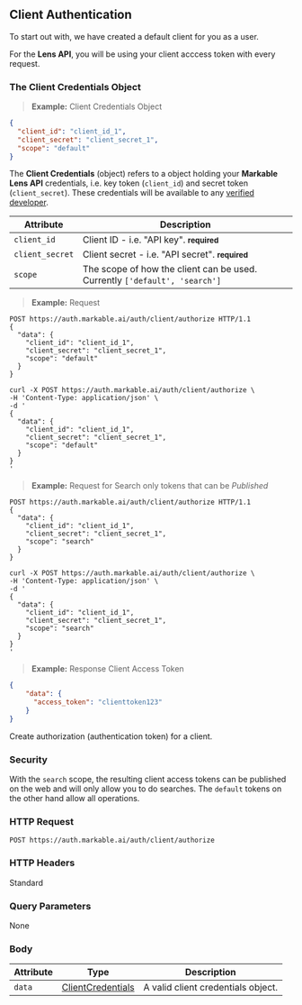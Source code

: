 ## Client Authentication

To start out with, we have created a default client for you as a user.

For the **Lens API**, you will be using your client acccess token with every request.

### The Client Credentials Object

> **Example:** Client Credentials Object

```json
{
  "client_id": "client_id_1",
  "client_secret": "client_secret_1",
  "scope": "default"
}
```

The **Client Credentials** (object) refers to a object holding your **Markable Lens API** credentials, i.e. key token (`client_id`) and secret token (`client_secret`). These credentials will be available to any [verified developer](#authentication).

Attribute         | Description
----------        | ----------
`client_id`       | Client ID - i.e. "API key". **<small>required</small>**
`client_secret`   | Client secret - i.e. "API secret". **<small>required</small>**
`scope`           | The scope of how the client can be used. Currently `['default', 'search']`


> **Example:** Request

```http
POST https://auth.markable.ai/auth/client/authorize HTTP/1.1
{
  "data": {
    "client_id": "client_id_1",
    "client_secret": "client_secret_1",
    "scope": "default"
  }
}
```

```shell
curl -X POST https://auth.markable.ai/auth/client/authorize \
-H 'Content-Type: application/json' \
-d '
{
  "data": {
    "client_id": "client_id_1",
    "client_secret": "client_secret_1",
    "scope": "default"
  }
}
'
```

> **Example:** Request for Search only tokens that can be *Published*

```http
POST https://auth.markable.ai/auth/client/authorize HTTP/1.1
{
  "data": {
    "client_id": "client_id_1",
    "client_secret": "client_secret_1",
    "scope": "search"
  }
}
```

```shell
curl -X POST https://auth.markable.ai/auth/client/authorize \
-H 'Content-Type: application/json' \
-d '
{
  "data": {
    "client_id": "client_id_1",
    "client_secret": "client_secret_1",
    "scope": "search"
  }
}
'
```

> **Example:** Response Client Access Token

```json
{
    "data": {
      "access_token": "clienttoken123"
    }
}
```

Create authorization (authentication token) for a client.

### Security

With the `search` scope, the resulting client access tokens can be published on the web and will only allow you to do searches. The `default` tokens on the other hand allow all operations.

### HTTP Request

`POST https://auth.markable.ai/auth/client/authorize`


### HTTP Headers

Standard


### Query Parameters

None

### Body

Attribute       | Type                                    | Description
-------         | ----------                              | -------
`data`          | [ClientCredentials](#the-client-authorization-object)     | A valid client credentials object.
